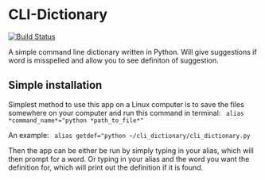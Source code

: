 # CLI-Dictionary

[![Build Status](https://travis-ci.org/MaxKam/CLI-Dictionary.svg?branch=master)](https://travis-ci.org/MaxKam/CLI-Dictionary)

A simple command line dictionary written in Python. Will give suggestions if word is misspelled and allow you to see definiton of suggestion.

## Simple installation

Simplest method to use this app on a Linux computer is to save the files somewhere on your computer and run this command in terminal:
``` alias *command_name*="python *path_to_file*"```

An example:
``` alias getdef="python ~/cli_dictionary/cli_dictionary.py```

Then the app can be either be run by simply typing in your alias, which will then prompt for a word. Or typing in your alias and the word you want the definition for,
which will print out the definition if it is found.
